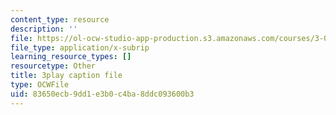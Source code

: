 ```yaml
---
content_type: resource
description: ''
file: https://ol-ocw-studio-app-production.s3.amazonaws.com/courses/3-091sc-introduction-to-solid-state-chemistry-fall-2010/83650ecb9dd1e3b0c4ba8ddc093600b3_RikovZJdUmg.srt
file_type: application/x-subrip
learning_resource_types: []
resourcetype: Other
title: 3play caption file
type: OCWFile
uid: 83650ecb-9dd1-e3b0-c4ba-8ddc093600b3
---
```

